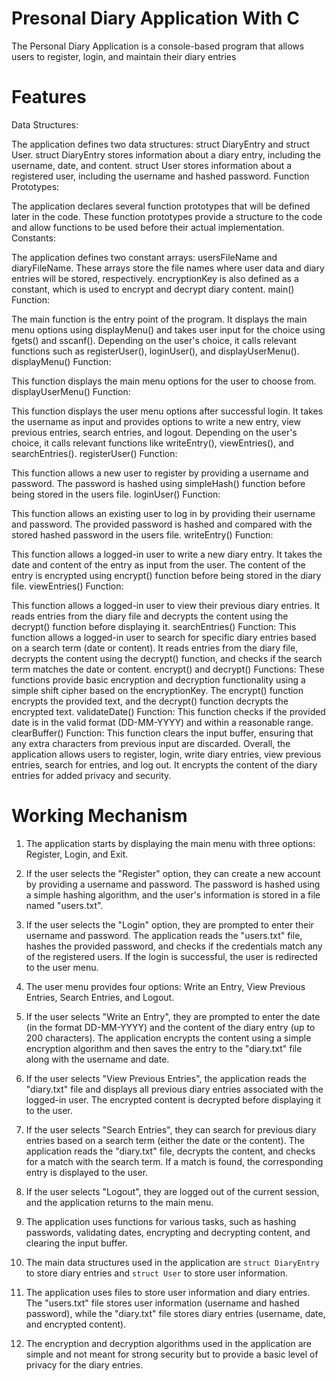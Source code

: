 # Presonal Diary Application With C
 The Personal Diary Application is a console-based program that allows users to register, login, and maintain their diary entries
# Features
Data Structures:

The application defines two data structures: struct DiaryEntry and struct User.
struct DiaryEntry stores information about a diary entry, including the username, date, and content.
struct User stores information about a registered user, including the username and hashed password.
Function Prototypes:

The application declares several function prototypes that will be defined later in the code.
These function prototypes provide a structure to the code and allow functions to be used before their actual implementation.
Constants:

The application defines two constant arrays: usersFileName and diaryFileName.
These arrays store the file names where user data and diary entries will be stored, respectively.
encryptionKey is also defined as a constant, which is used to encrypt and decrypt diary content.
main() Function:

The main function is the entry point of the program.
It displays the main menu options using displayMenu() and takes user input for the choice using fgets() and sscanf().
Depending on the user's choice, it calls relevant functions such as registerUser(), loginUser(), and displayUserMenu().
displayMenu() Function:

This function displays the main menu options for the user to choose from.
displayUserMenu() Function:

This function displays the user menu options after successful login.
It takes the username as input and provides options to write a new entry, view previous entries, search entries, and logout.
Depending on the user's choice, it calls relevant functions like writeEntry(), viewEntries(), and searchEntries().
registerUser() Function:

This function allows a new user to register by providing a username and password.
The password is hashed using simpleHash() function before being stored in the users file.
loginUser() Function:

This function allows an existing user to log in by providing their username and password.
The provided password is hashed and compared with the stored hashed password in the users file.
writeEntry() Function:

This function allows a logged-in user to write a new diary entry.
It takes the date and content of the entry as input from the user.
The content of the entry is encrypted using encrypt() function before being stored in the diary file.
viewEntries() Function:

This function allows a logged-in user to view their previous diary entries.
It reads entries from the diary file and decrypts the content using the decrypt() function before displaying it.
searchEntries() Function:
This function allows a logged-in user to search for specific diary entries based on a search term (date or content).
It reads entries from the diary file, decrypts the content using the decrypt() function, and checks if the search term matches the date or content.
encrypt() and decrypt() Functions:
These functions provide basic encryption and decryption functionality using a simple shift cipher based on the encryptionKey.
The encrypt() function encrypts the provided text, and the decrypt() function decrypts the encrypted text.
validateDate() Function:
This function checks if the provided date is in the valid format (DD-MM-YYYY) and within a reasonable range.
clearBuffer() Function:
This function clears the input buffer, ensuring that any extra characters from previous input are discarded.
Overall, the application allows users to register, login, write diary entries, view previous entries, search for entries, and log out. It encrypts the content of the diary entries for added privacy and security.
# Working Mechanism
1. The application starts by displaying the main menu with three options: Register, Login, and Exit.

2. If the user selects the "Register" option, they can create a new account by providing a username and password. The password is hashed using a simple hashing algorithm, and the user's information is stored in a file named "users.txt".

3. If the user selects the "Login" option, they are prompted to enter their username and password. The application reads the "users.txt" file, hashes the provided password, and checks if the credentials match any of the registered users. If the login is successful, the user is redirected to the user menu.

4. The user menu provides four options: Write an Entry, View Previous Entries, Search Entries, and Logout.

5. If the user selects "Write an Entry", they are prompted to enter the date (in the format DD-MM-YYYY) and the content of the diary entry (up to 200 characters). The application encrypts the content using a simple encryption algorithm and then saves the entry to the "diary.txt" file along with the username and date.

6. If the user selects "View Previous Entries", the application reads the "diary.txt" file and displays all previous diary entries associated with the logged-in user. The encrypted content is decrypted before displaying it to the user.

7. If the user selects "Search Entries", they can search for previous diary entries based on a search term (either the date or the content). The application reads the "diary.txt" file, decrypts the content, and checks for a match with the search term. If a match is found, the corresponding entry is displayed to the user.

8. If the user selects "Logout", they are logged out of the current session, and the application returns to the main menu.

9. The application uses functions for various tasks, such as hashing passwords, validating dates, encrypting and decrypting content, and clearing the input buffer.

10. The main data structures used in the application are `struct DiaryEntry` to store diary entries and `struct User` to store user information.

11. The application uses files to store user information and diary entries. The "users.txt" file stores user information (username and hashed password), while the "diary.txt" file stores diary entries (username, date, and encrypted content).

12. The encryption and decryption algorithms used in the application are simple and not meant for strong security but to provide a basic level of privacy for the diary entries.
